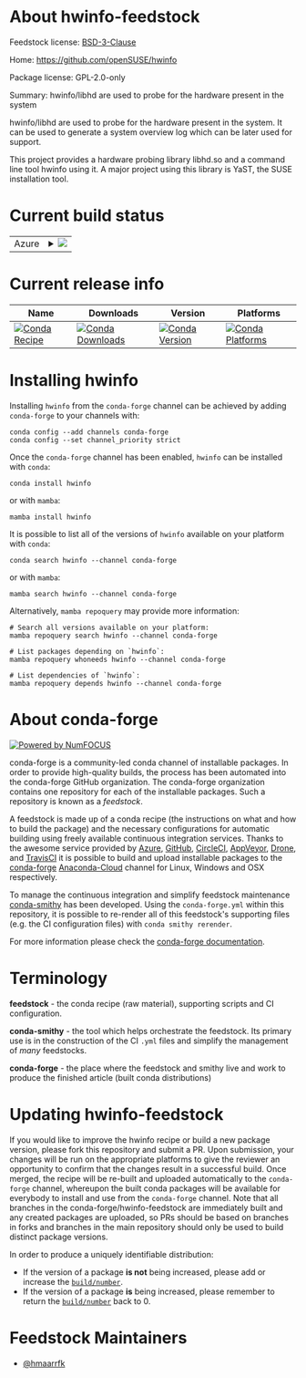 About hwinfo-feedstock
======================

Feedstock license: [BSD-3-Clause](https://github.com/conda-forge/hwinfo-feedstock/blob/main/LICENSE.txt)

Home: https://github.com/openSUSE/hwinfo

Package license: GPL-2.0-only

Summary: hwinfo/libhd are used to probe for the hardware present in the system

hwinfo/libhd are used to probe for the hardware present in the system. It
can be used to generate a system overview log which can be later used for
support.

This project provides a hardware probing library libhd.so and a command
line tool hwinfo using it. A major project using this library is YaST, the
SUSE installation tool.


Current build status
====================


<table>
    
  <tr>
    <td>Azure</td>
    <td>
      <details>
        <summary>
          <a href="https://dev.azure.com/conda-forge/feedstock-builds/_build/latest?definitionId=17592&branchName=main">
            <img src="https://dev.azure.com/conda-forge/feedstock-builds/_apis/build/status/hwinfo-feedstock?branchName=main">
          </a>
        </summary>
        <table>
          <thead><tr><th>Variant</th><th>Status</th></tr></thead>
          <tbody><tr>
              <td>linux_64</td>
              <td>
                <a href="https://dev.azure.com/conda-forge/feedstock-builds/_build/latest?definitionId=17592&branchName=main">
                  <img src="https://dev.azure.com/conda-forge/feedstock-builds/_apis/build/status/hwinfo-feedstock?branchName=main&jobName=linux&configuration=linux%20linux_64_" alt="variant">
                </a>
              </td>
            </tr>
          </tbody>
        </table>
      </details>
    </td>
  </tr>
</table>

Current release info
====================

| Name | Downloads | Version | Platforms |
| --- | --- | --- | --- |
| [![Conda Recipe](https://img.shields.io/badge/recipe-hwinfo-green.svg)](https://anaconda.org/conda-forge/hwinfo) | [![Conda Downloads](https://img.shields.io/conda/dn/conda-forge/hwinfo.svg)](https://anaconda.org/conda-forge/hwinfo) | [![Conda Version](https://img.shields.io/conda/vn/conda-forge/hwinfo.svg)](https://anaconda.org/conda-forge/hwinfo) | [![Conda Platforms](https://img.shields.io/conda/pn/conda-forge/hwinfo.svg)](https://anaconda.org/conda-forge/hwinfo) |

Installing hwinfo
=================

Installing `hwinfo` from the `conda-forge` channel can be achieved by adding `conda-forge` to your channels with:

```
conda config --add channels conda-forge
conda config --set channel_priority strict
```

Once the `conda-forge` channel has been enabled, `hwinfo` can be installed with `conda`:

```
conda install hwinfo
```

or with `mamba`:

```
mamba install hwinfo
```

It is possible to list all of the versions of `hwinfo` available on your platform with `conda`:

```
conda search hwinfo --channel conda-forge
```

or with `mamba`:

```
mamba search hwinfo --channel conda-forge
```

Alternatively, `mamba repoquery` may provide more information:

```
# Search all versions available on your platform:
mamba repoquery search hwinfo --channel conda-forge

# List packages depending on `hwinfo`:
mamba repoquery whoneeds hwinfo --channel conda-forge

# List dependencies of `hwinfo`:
mamba repoquery depends hwinfo --channel conda-forge
```


About conda-forge
=================

[![Powered by
NumFOCUS](https://img.shields.io/badge/powered%20by-NumFOCUS-orange.svg?style=flat&colorA=E1523D&colorB=007D8A)](https://numfocus.org)

conda-forge is a community-led conda channel of installable packages.
In order to provide high-quality builds, the process has been automated into the
conda-forge GitHub organization. The conda-forge organization contains one repository
for each of the installable packages. Such a repository is known as a *feedstock*.

A feedstock is made up of a conda recipe (the instructions on what and how to build
the package) and the necessary configurations for automatic building using freely
available continuous integration services. Thanks to the awesome service provided by
[Azure](https://azure.microsoft.com/en-us/services/devops/), [GitHub](https://github.com/),
[CircleCI](https://circleci.com/), [AppVeyor](https://www.appveyor.com/),
[Drone](https://cloud.drone.io/welcome), and [TravisCI](https://travis-ci.com/)
it is possible to build and upload installable packages to the
[conda-forge](https://anaconda.org/conda-forge) [Anaconda-Cloud](https://anaconda.org/)
channel for Linux, Windows and OSX respectively.

To manage the continuous integration and simplify feedstock maintenance
[conda-smithy](https://github.com/conda-forge/conda-smithy) has been developed.
Using the ``conda-forge.yml`` within this repository, it is possible to re-render all of
this feedstock's supporting files (e.g. the CI configuration files) with ``conda smithy rerender``.

For more information please check the [conda-forge documentation](https://conda-forge.org/docs/).

Terminology
===========

**feedstock** - the conda recipe (raw material), supporting scripts and CI configuration.

**conda-smithy** - the tool which helps orchestrate the feedstock.
                   Its primary use is in the construction of the CI ``.yml`` files
                   and simplify the management of *many* feedstocks.

**conda-forge** - the place where the feedstock and smithy live and work to
                  produce the finished article (built conda distributions)


Updating hwinfo-feedstock
=========================

If you would like to improve the hwinfo recipe or build a new
package version, please fork this repository and submit a PR. Upon submission,
your changes will be run on the appropriate platforms to give the reviewer an
opportunity to confirm that the changes result in a successful build. Once
merged, the recipe will be re-built and uploaded automatically to the
`conda-forge` channel, whereupon the built conda packages will be available for
everybody to install and use from the `conda-forge` channel.
Note that all branches in the conda-forge/hwinfo-feedstock are
immediately built and any created packages are uploaded, so PRs should be based
on branches in forks and branches in the main repository should only be used to
build distinct package versions.

In order to produce a uniquely identifiable distribution:
 * If the version of a package **is not** being increased, please add or increase
   the [``build/number``](https://docs.conda.io/projects/conda-build/en/latest/resources/define-metadata.html#build-number-and-string).
 * If the version of a package **is** being increased, please remember to return
   the [``build/number``](https://docs.conda.io/projects/conda-build/en/latest/resources/define-metadata.html#build-number-and-string)
   back to 0.

Feedstock Maintainers
=====================

* [@hmaarrfk](https://github.com/hmaarrfk/)

